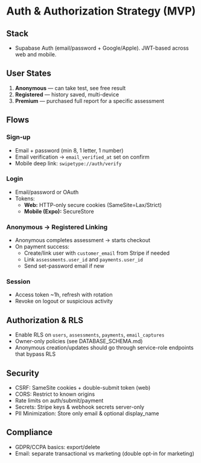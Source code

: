 # Auth & Authorization Strategy (MVP)

## Stack
- Supabase Auth (email/password + Google/Apple). JWT-based across web and mobile.

## User States
1) **Anonymous** — can take test, see free result
2) **Registered** — history saved, multi-device
3) **Premium** — purchased full report for a specific assessment

## Flows

### Sign-up
- Email + password (min 8, 1 letter, 1 number)
- Email verification → `email_verified_at` set on confirm
- Mobile deep link: `swipetype://auth/verify`

### Login
- Email/password or OAuth
- Tokens:
  - **Web:** HTTP-only secure cookies (SameSite=Lax/Strict)
  - **Mobile (Expo):** SecureStore

### Anonymous → Registered Linking
- Anonymous completes assessment → starts checkout
- On payment success:
  - Create/link user with `customer_email` from Stripe if needed
  - Link `assessments.user_id` and `payments.user_id`
  - Send set-password email if new

### Session
- Access token ~1h, refresh with rotation
- Revoke on logout or suspicious activity

## Authorization & RLS
- Enable RLS on `users`, `assessments`, `payments`, `email_captures`
- Owner-only policies (see DATABASE_SCHEMA.md)
- Anonymous creation/updates should go through service-role endpoints that bypass RLS

## Security
- CSRF: SameSite cookies + double-submit token (web)
- CORS: Restrict to known origins
- Rate limits on auth/submit/payment
- Secrets: Stripe keys & webhook secrets server-only
- PII Minimization: Store only email & optional display_name

## Compliance
- GDPR/CCPA basics: export/delete
- Email: separate transactional vs marketing (double opt-in for marketing)




